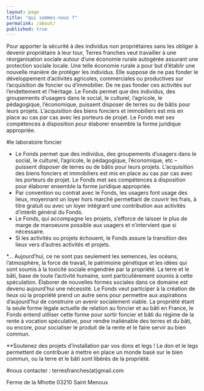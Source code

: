 ```yaml
---
layout: page
title: "qui sommes-nous ?"
permalink: /about/
published: true
---
```






Pour apporter la sécurité à des individus non propriétaires sans les obliger à devenir propriétaire à leur tour, Terres franches veut travailler à une réorganisation sociale autour d’une économie rurale autogérée assurant une protection sociale locale.
Une telle économie rurale a pour but d’établir une nouvelle manière de protéger les individus. Elle suppose de ne pas fonder le développement d’activités agricoles, commerciales ou productives sur l’acquisition de foncier ou d’immobilier. De ne pas fonder ces activités sur l’endettement et l’héritage.
Le Fonds permet que des individus, des groupements d’usagers dans le social, le culturel, l’agricole, le pédagogique, l’économique, puissent disposer de terres ou de bâtis pour leurs projets. L’acquisition des biens fonciers et immobiliers est mis en place au cas par cas avec les porteurs de projet. Le Fonds met ses compétences à disposition pour élaborer ensemble la forme juridique appropriée.




#le laboratoire foncier 

* Le Fonds permet que des individus, des groupements d’usagers dans le social, le culturel, l’agricole, le pédagogique, l’économique, etc – puissent disposer de terres ou de bâtis pour leurs projets. L’acquisition des biens fonciers et immobiliers est mis en place au cas par cas avec les porteurs de projet. Le Fonds met ses compétences à disposition pour élaborer ensemble la forme juridique appropriée. 
* Par convention ou contrat avec le Fonds, les usagers font usage des lieux, moyennant un loyer hors marché permettant de couvrir les frais, à titre gratuit ou avec un loyer intégrant une contribution aux activités d’intérêt général du Fonds. 
* Le Fonds, qui accompagne les projets, s’efforce de laisser le plus de marge de manoeuvre possible aux usagers et n’intervient que si nécessaire. 
* Si les activités ou projets échouent, le Fonds assure la transition des lieux vers d’autres activités et projets. 

*... Aujourd’hui, ce ne sont pas seulement les semences, les océans, l’atmosphère, la force de travail, le patrimoine génétique et les idées qui sont soumis à la toxicité sociale engendrée par la propriété. La terre et le bâti, base de toute l’activité humaine, sont particulièrement soumis à cette spéculation. Élaborer de nouvelles formes sociales dans ce domaine est devenu aujourd’hui une nécessité. Le Fonds veut participer à la création de lieux où la propriété prend un autre sens pour permettre aux aspirations d’aujourd’hui de construire un avenir socialement viable. La propriété étant la seule forme légale actuelle de relation au foncier et au bâti en France, le Fonds entend utiliser cette forme pour sortir foncier et bâti du régime de la rente à vocation spéculative, pour rendre inaliénable des terres et du bâti, ou encore, pour socialiser le produit de la rente et le faire servir au bien commun. 

**Soutenez des projets d’installation par vos dons et legs ! Le don et le legs permettent de contribuer à mettre en place un monde basé sur le bien commun, ou la terre et le bâti sont libérés de la propriété. 


#nous contacter : 
terresfranches(at)gmail.com

Ferme de la Mhotte
03210 Saint Menoux
